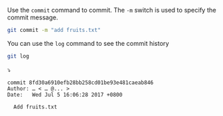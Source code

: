 Use the `commit` command to commit. The `-m` switch is used to specify the commit message.

```sh
git commit -m "add fruits.txt"
```

You can use the `log` command to see the commit history

```sh
git log
```
:arrow_heading_down:
```
commit 8fd30a6910efb28bb258cd01be93e481caeab846
Author: … < … @... >
Date:   Wed Jul 5 16:06:28 2017 +0800

  Add fruits.txt
```
